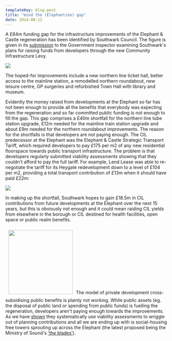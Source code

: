 ```yaml
---
templateKey: blog-post
title: "mind the (Elephantine) gap"
date: 2014-08-12
---
```

A £64m funding gap for the infrastructure improvements of the Elephant & Castle regeneration has been identified by Southwark Council. The figure is given in its [submission](http://www.southwark.gov.uk/download/downloads/id/10740/addendum_to_cdeip1) to the Government inspector examining Southwark's plans for raising funds from developers through the new Community Infrastructure Levy.

![](http://affordable.herokuapp.com/images/fundinggap.png)

The hoped-for improvements include a new northern line ticket hall, better access to the mainline station, a remodelled northern roundabout, new leisure centre, GP surgeries and refurbished Town Hall with library and museum.  

Evidently the money raised from developments at the Elephant so far has not been enough to provide all the benefits that everybody was expecting from the regeneration and so far committed public funding is not enough to fill the gap. This gap comprises a £40m shortfall for the northern line tube station upgrade, £12m needed for the mainline train station upgrade and about £9m needed for the northern roundabout improvements. The reason for the shortfalls is that developers are not paying enough. The CIL predecessor at the Elephant was the Elephant & Castle Strategic Transport Tariff, which required developers to pay £175 per m2 of any new residential floorspace towards public transport infrastructure. The problem is that developers regularly submitted viability assessments showing that they couldn't afford to pay the full tariff. For example, Lend Lease was able to re-negotiate the tariff for its Heygate redevelopment down to a level of £104 per m2, providing a total transport contribution of £13m when it should have paid £22m:

![](http://crappistmartin.github.io/images/s106headsofterms.png)

In making up the shortfall, Southwark hopes to gain £18.5m in CIL contributions from future developments at the Elephant over the next 15 years, but this is obviously not enough and it could mean raiding CIL yields from elsewhere in the borough or CIL destined for health facilities, open space or public realm benefits. 

<img src="https://s3-eu-west-1.amazonaws.com/rbi-blogs/wp-content/blogs.dir/303/files/2014/06/the-blades-MoS.jpg" width="200" style="margin:10px">The model of private development cross-subsidising public benefits is plainly not working. While public assets (eg. the disposal of public land or spending from public funds) is fuelling the regeneration, developers aren't paying enough towards the improvements. As we have [shown](/2014-04-15-the-elephants-new-ivory-towers) they systematically use viability assessments to wriggle out of planning contributions and all we are ending up with is social-housing free towers sprouting up across the Elephant (the latest proposed being the Ministry of Sound's ['the blades'](http://www.estatesgazette.com/blogs/london-residential-research/2014/06/planning-battle-ministry-move/)). 

 



